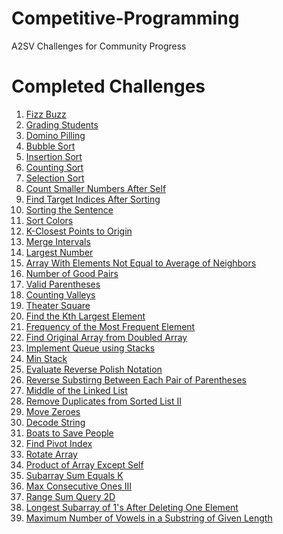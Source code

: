 # Competitive-Programming
A2SV Challenges for Community Progress






# Completed Challenges

1) [Fizz Buzz](https://github.com/CodEZ47/Competitive-Programming/blob/main/Fizz%20Buzz/fizz-buzz.js)
2) [Grading Students](https://github.com/CodEZ47/Competitive-Programming/blob/main/Grading%20Students/grading-students.js)
3) [Domino Pilling](https://github.com/CodEZ47/Competitive-Programming/blob/main/Domino%20Piling/domino_piling.cpp)
4) [Bubble Sort](https://github.com/CodEZ47/Competitive-Programming/blob/main/Bubble%20Sort/bubble-sort.js)
5) [Insertion Sort](https://github.com/CodEZ47/Competitive-Programming/blob/main/Insertion%20Sort/insertion-sort.js)
6) [Counting Sort](https://github.com/CodEZ47/Competitive-Programming/blob/main/Counting%20Sort/counting-sort.js)
7) [Selection Sort](https://github.com/CodEZ47/Competitive-Programming/blob/main/Selection%20Sort/selection-sort.js)
8) [Count Smaller Numbers After Self](https://github.com/CodEZ47/Competitive-Programming/blob/main/Count%20Smaller%20Numbers%20After%20Self/CSNAS.js)
9) [Find Target Indices After Sorting](https://github.com/CodEZ47/Competitive-Programming/blob/main/Find%20Target%20Indices%20After%20Sorting/FTIAS.js)
10) [Sorting the Sentence](https://github.com/CodEZ47/Competitive-Programming/blob/main/Sorting%20the%20Sentence/sos.js)
11) [Sort Colors](https://github.com/CodEZ47/Competitive-Programming/blob/main/Sort%20Colors/sort-colors.js)
12) [K-Closest Points to Origin](https://github.com/CodEZ47/Competitive-Programming/blob/main/K%20Closest%20Points%20to%20Origin/KCPO.js)
13) [Merge Intervals](https://github.com/CodEZ47/Competitive-Programming/blob/main/Merge%20Intervals/merge-intervals.js)
14) [Largest Number](https://github.com/CodEZ47/Competitive-Programming/blob/main/Largest%20Number/largest-number.js)
15) [Array With Elements Not Equal to Average of Neighbors](https://github.com/CodEZ47/Competitive-Programming/blob/main/Array%20With%20Elements%20Not%20Equal%20to%20Average%20of%20Neighbors/AWENEAN.js)
16) [Number of Good Pairs](https://github.com/CodEZ47/Competitive-Programming/blob/main/Number%20of%20Good%20Pairs/NoGP.js)
17) [Valid Parentheses](https://github.com/CodEZ47/Competitive-Programming/blob/main/Valid%20Parentheses/valid-parentheses.js)
18) [Counting Valleys](https://github.com/CodEZ47/Competitive-Programming/blob/main/Counting%20Valleys/counting-valleys.js)
19) [Theater Square](https://github.com/CodEZ47/Competitive-Programming/blob/main/Theater%20Square/theater-square.js)
20) [Find the Kth Largest Element](https://github.com/CodEZ47/Competitive-Programming/blob/main/Find%20the%20Kth%20Largest%20Element/FtKLE.js)
21) [Frequency of the Most Frequent Element](https://github.com/CodEZ47/Competitive-Programming/blob/main/Frequency%20of%20the%20Most%20Frequent%20Element/FotMFE.js)
22) [Find Original Array from Doubled Array](https://github.com/CodEZ47/Competitive-Programming/blob/main/Find%20Original%20Array%20From%20Doubled%20Array/FOAFDA.js)
23) [Implement Queue using Stacks](https://github.com/CodEZ47/Competitive-Programming/blob/main/Implement%20Queue%20using%20Stacks/implement-queue-using-stacks.Js)
24) [Min Stack](https://github.com/CodEZ47/Competitive-Programming/blob/main/Min%20Stack/min-stack.js)
25) [Evaluate Reverse Polish Notation](https://github.com/CodEZ47/Competitive-Programming/blob/main/Evaluate%20Reverse%20Polish%20Notation/ERPN.js)
26) [Reverse Substirng Between Each Pair of Parentheses](https://github.com/CodEZ47/Competitive-Programming/blob/main/Reverse%20Substrings%20Between%20Each%20Pair%20of%20Parentheses/RSBEPoP.js)
27) [Middle of the Linked List](https://github.com/CodEZ47/Competitive-Programming/blob/main/Middle%20of%20the%20Linked%20List/MotLL.js)
28) [Remove Duplicates from Sorted List II](https://github.com/CodEZ47/Competitive-Programming/blob/main/Remove%20Duplicates%20from%20Sorted%20List%20II/RDfSL2.js)
29) [Move Zeroes](https://github.com/CodEZ47/Competitive-Programming/blob/main/Move%20Zeroes/move-zeros.js)
30) [Decode String](https://github.com/CodEZ47/Competitive-Programming/blob/main/Decode%20String/decode-string.js)
31) [Boats to Save People](https://github.com/CodEZ47/Competitive-Programming/blob/main/Boats%20to%20Save%20People/BtSP.js)
32) [Find Pivot Index](https://github.com/CodEZ47/Competitive-Programming/blob/main/Find%20Pivot%20Index/find-pivot-index.js)
33) [Rotate Array](https://github.com/CodEZ47/Competitive-Programming/blob/main/Rotate%20Array/rotate-array.js)
34) [Product of Array Except Self](https://github.com/CodEZ47/Competitive-Programming/blob/main/Product%20of%20Array%20Except%20Self/PoAES.js)
35) [Subarray Sum Equals K](https://github.com/CodEZ47/Competitive-Programming/blob/main/Subarray%20Sum%20Equals%20K/SSEK.js)
36) [Max Consecutive Ones III](https://github.com/CodEZ47/Competitive-Programming/blob/main/Max%20Consecutive%20Ones%20III/MCOIII.js)
37) [Range Sum Query 2D](https://github.com/CodEZ47/Competitive-Programming/blob/main/Range%20Sum%20Query%202D/RSQ2D.js)
38) [Longest Subarray of 1's After Deleting One Element](https://github.com/CodEZ47/Competitive-Programming/blob/main/Longest%20Subarray%20of%201's%20After%20Deleting%20One%20Element/LSoADOE.js)
39) [Maximum Number of Vowels in a Substring of Given Length](https://github.com/CodEZ47/Competitive-Programming/blob/main/Maximum%20Number%20of%20Vowels%20in%20a%20Substring%20of%20Given%20Length/MNoViaSoGL.js)
